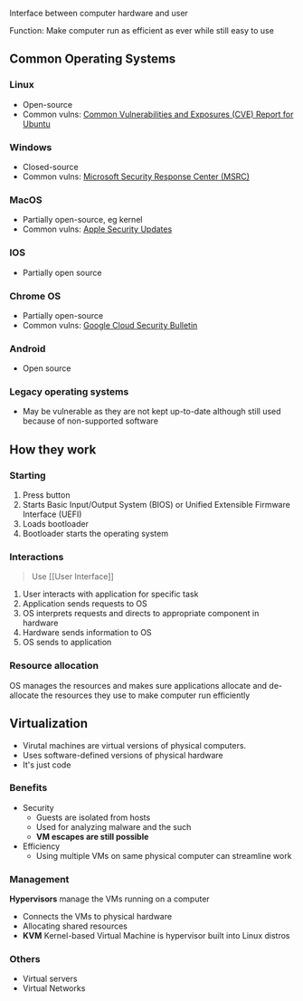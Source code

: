 Interface between computer hardware and user

Function: Make computer run as efficient as ever while still easy to use

## Common Operating Systems
### Linux
- Open-source
- Common vulns: [Common Vulnerabilities and Exposures (CVE) Report for Ubuntu](https://ubuntu.com/security/cves)

### Windows
- Closed-source
- Common vulns: [Microsoft Security Response Center (MSRC)](https://msrc.microsoft.com/update-guide/vulnerability)

### MacOS
- Partially open-source, eg kernel
- Common vulns: [Apple Security Updates](https://support.apple.com/en-us/HT201222)

### IOS
- Partially open source

### Chrome OS
- Partially open-source
- Common vulns: [Google Cloud Security Bulletin](https://cloud.google.com/support/bulletins)

### Android
- Open source

### Legacy operating systems
- May be vulnerable as they are not kept up-to-date although still used because of non-supported software

## How they work
### Starting
1. Press button
2. Starts Basic Input/Output System (BIOS) or Unified Extensible Firmware Interface (UEFI)
3. Loads bootloader
4. Bootloader starts the operating system

### Interactions
> Use [[User Interface]]
1. User interacts with application for specific task
2. Application sends requests to OS
3. OS interprets requests and directs to appropriate component in hardware
4. Hardware sends information to OS
5. OS sends to application

### Resource allocation
OS manages the resources and makes sure applications allocate and de-allocate the resources they use to make computer run efficiently

## Virtualization
- Virutal machines are virtual versions of physical computers.
- Uses software-defined versions of physical hardware
- It's just code

### Benefits
- Security
  - Guests are isolated from hosts
  - Used for analyzing malware and the such
  - **VM escapes are still possible**
- Efficiency
  - Using multiple VMs on same physical computer can streamline work
 
### Management
**Hypervisors** manage the VMs running on a computer
  - Connects the VMs to physical hardware
  - Allocating shared resources
  - **KVM** Kernel-based Virtual Machine is hypervisor built into Linux distros

### Others
 - Virtual servers
 - Virtual Networks
